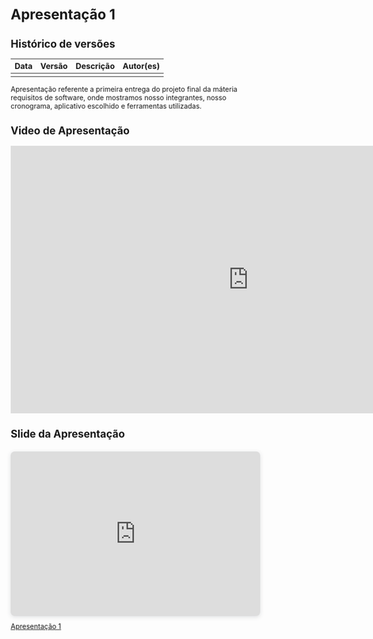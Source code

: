 # Apresentação 1

## Histórico de versões
| Data         | Versão   | Descrição              | Autor(es)               |
|--------------|----------|------------------------|-------------------------|
|             |         |                |                       |

Apresentação referente a primeira entrega do projeto final da máteria requisitos de software, onde mostramos nosso integrantes, nosso cronograma, aplicativo escolhido e ferramentas utilizadas.

## Video de Apresentação

<iframe width="960" height="540" src="https://www.youtube.com/embed/_YzDCZAoF3E" title="YouTube video player" frameborder="0" allow="accelerometer; autoplay; clipboard-write; encrypted-media; gyroscope; picture-in-picture" allowfullscreen></iframe>

## Slide da Apresentação

<div style="position: relative; width: 100%; height: 0; padding-top: 56.2500%;
 padding-bottom: 48px; box-shadow: 0 2px 8px 0 rgba(63,69,81,0.16); margin-top: 1.6em; margin-bottom: 0.9em; overflow: hidden;
 border-radius: 8px; will-change: transform;">
  <iframe loading="lazy" style="position: absolute; width: 100%; height: 100%; top: 0; left: 0; border: none; padding: 0;margin: 0;"
    src="https:&#x2F;&#x2F;www.canva.com&#x2F;design&#x2F;DAE5BGPa_Ic&#x2F;view?embed" allowfullscreen="allowfullscreen" allow="fullscreen">
  </iframe>
</div>
<a href="https:&#x2F;&#x2F;www.canva.com&#x2F;design&#x2F;DAE5BGPa_Ic&#x2F;view?utm_content=DAE5BGPa_Ic&amp;utm_campaign=designshare&amp;utm_medium=embeds&amp;utm_source=link" target="_blank" rel="noopener">Apresentação 1</a>